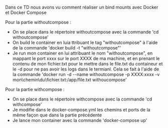 Dans ce TD nous avons vu comment réaliser un bind mounts avec Docker et Docker Compose

Pour la partie withoutcompose :
- On se place dans le répertoire withoutcompose avec la commande 'cd withoutcompose'
- On build le container en luia ttribuant le tag "withoutcompose" à l'aide de la commande 'docker build -t "withoutcompose"'
- Je run mon container en lui attribuant le nom "withoutcompose", en mappant le port xxxx sur le port XXXX de ma machine, et en prenant le contenu de mon fichier.txt pour le mettre dans le file.txt du containeur et le -d pour ne pas avoir les logs dans le termianl. Cela se fait à l'aide de la commande 'docker run -d --name withoutcompose -p XXXX:xxxx -v mon\chemin\du\fichier.txt:/app/file.txt withoucompose'

Pour la partie withcompose :
- On se place dans le répertoire withcompose avec la commande 'cd withcompose'
- Je modifie dans le docker-compose.yml les chemins et ports de la même façon que dans la partie précédente
- Je lance mon container avec la commande 'docker-compose up'
